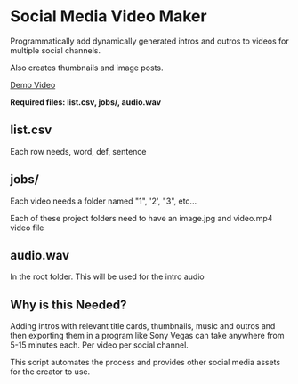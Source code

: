 # Social Media Video Maker

Programmatically add dynamically generated intros and outros to videos for multiple social channels.

Also creates thumbnails and image posts.

[Demo Video](https://www.youtube.com/watch?v=M390EXqmyEI&ab_channel=JoshLee)

**Required files: list.csv, jobs/, audio.wav**

## list.csv

Each row needs, word, def, sentence

## jobs/

Each video needs a folder named "1", '2', "3", etc...

Each of these project folders need to have an image.jpg and video.mp4 video file

## audio.wav

In the root folder. This will be used for the intro audio

## Why is this Needed?

Adding intros with relevant title cards, thumbnails, music and outros and then exporting them in a program like Sony Vegas can take anywhere from 5-15 minutes each. Per video per social channel.

This script automates the process and provides other social media assets for the creator to use.
